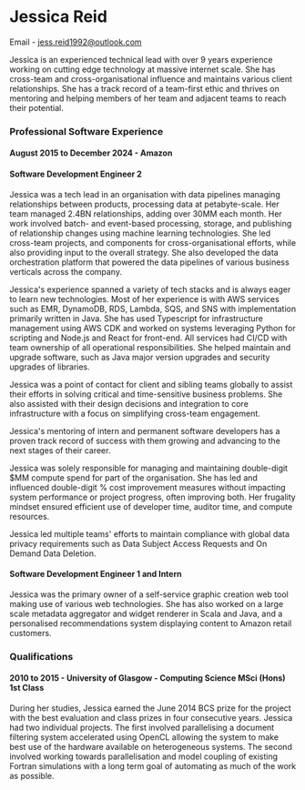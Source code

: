 # Jessica Reid

Email - jess.reid1992@outlook.com

Jessica is an experienced technical lead with over 9 years experience working on cutting edge technology at massive internet scale. She has cross-team and cross-organisational influence and maintains various client relationships. She has a track record of a team-first ethic and thrives on mentoring and helping members of her team and adjacent teams to reach their potential.

### Professional Software Experience

#### August 2015 to December 2024 - Amazon

#### Software Development Engineer 2

Jessica was a tech lead in an organisation with data pipelines managing relationships between products, processing data at petabyte-scale. Her team managed 2.4BN relationships, adding over 30MM each month. Her work involved batch- and event-based processing, storage, and publishing of relationship changes using machine learning technologies. She led cross-team projects, and components for cross-organisational efforts, while also providing input to the overall strategy. She also developed the data orchestration platform that powered the data pipelines of various business verticals across the company.

Jessica's experience spanned a variety of tech stacks and is always eager to learn new technologies. Most of her experience is with AWS services such as EMR, DynamoDB, RDS, Lambda, SQS, and SNS with implementation primarily written in Java. She has used Typescript for infrastructure management using AWS CDK and worked on systems leveraging Python for scripting and Node.js and React for front-end. All services had CI/CD with team ownership of all operational responsibilities. She helped maintain and upgrade software, such as Java major version upgrades and security upgrades of libraries.

Jessica was a point of contact for client and sibling teams globally to assist their efforts in solving critical and time-sensitive business problems. She also assisted with their design decisions and integration to core infrastructure with a focus on simplifying cross-team engagement.

Jessica's mentoring of intern and permanent software developers has a proven track record of success with them growing and advancing to the next stages of their career.

Jessica was solely responsible for managing and maintaining double-digit $MM compute spend for part of the organisation. She has led and influenced double-digit % cost improvement measures without impacting system performance or project progress, often improving both. Her frugality mindset ensured efficient use of developer time, auditor time, and compute resources.

Jessica led multiple teams' efforts to maintain compliance with global data privacy requirements such as Data Subject Access Requests and On Demand Data Deletion.

#### Software Development Engineer 1 and Intern

Jessica was the primary owner of a self-service graphic creation web tool making use of various web technologies. She has also worked on a large scale metadata aggregator and widget renderer in Scala and Java, and a personalised recommendations system displaying content to Amazon retail customers.

### Qualifications

#### 2010 to 2015 - University of Glasgow - Computing Science MSci (Hons) 1st Class

During her studies, Jessica earned the June 2014 BCS prize for the project with the best evaluation and class prizes in four consecutive years. Jessica had two individual projects. The first involved parallelising a document filtering system accelerated using OpenCL allowing the system to make best use of the hardware available on heterogeneous systems. The second involved working towards parallelisation and model coupling of existing Fortran simulations with a long term goal of automating as much of the work as possible.